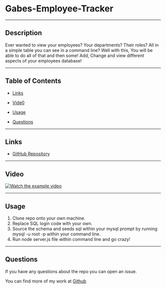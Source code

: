 # Gabes-Employee-Tracker

---

## Description
Ever wanted to view your employees? Your departments? Their roles? All in a simple table you can see in a command line? Well with this, You will be able to do all of that and then some! Add, Change and view different aspects of your employees database! 

---

## Table of Contents

- [Links](#links)

- [Vide0](#Video)

- [Usage](#usage)

- [Questions](#questions)

---

## Links

- [GitHub Repository](https://github.com/ihateudvrk/Gabes-Employee-Tracker)

---

## Video
[![Watch the example video](https://i.stack.imgur.com/Vp2cE.png)](https://drive.google.com/file/d/1fTDrKkV8ID7MYiGQZgBFAiTZYGoiwsiQ/view) 

---

## Usage

1. Clone repo onto your own machine. 
2. Replace SQL login code with your own. 
3. Source the schema and seeds sql within your mysql prompt by running mysql -u root -p within your command line.
4. Run node server.js file within command line and go crazy!
---

## Questions

If you have any questions about the repo you can open an issue.

You can find more of my work at [Github](https://www.github.com/ihateudvrk)
